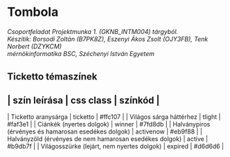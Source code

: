 # Tombola
###### Csoportfeladat Projektmunka 1. (GKNB_INTM004) tárgyból.<br/>Készítik: Borsodi Zoltán (B7PK8Z), Eszenyi Ákos Zsolt (OJY3FB), Tenk Norbert (DZYKCM)<br/>mérnökinformatika BSC, Széchenyi István Egyetem

## Ticketto témaszínek

| szín leírása                                            | css class | színkód |
---------------------------------------------------------------------------------
| Ticketto aranysárga                                     | ticketto  | #ffc107 |
| Világos sárga háttérhez                                 | tlight    | #faf3e1 |
| Ciánkék (nyertes dolgok)                                | winner    | #7fd8db |
| Halványpiros (érvényes és hamarosan esedékes dolgok)    | activenow | #eb9f88 |
| Halványzöld (érvényes de nem hamarosan esedékes dolgok) | active    | #b9db7f |
| Világosszürke (lejárt, nem nyertes dolgok)              | expired   | #d6d6d6 |
